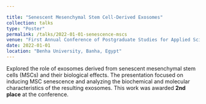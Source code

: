 ```yaml
---

title: "Senescent Mesenchymal Stem Cell-Derived Exosomes"
collection: talks
type: "Poster"
permalink: /talks/2022-01-01-senescence-mscs
venue: "First Annual Conference of Postgraduate Studies for Applied Science"
date: 2022-01-01
location: "Benha University, Banha, Egypt"
---
```


Explored the role of exosomes derived from senescent mesenchymal stem cells (MSCs) and their biological effects. The presentation focused on inducing MSC senescence and analyzing the biochemical and molecular characteristics of the resulting exosomes. This work was awarded **2nd place** at the conference.
